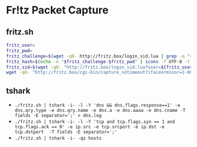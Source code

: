 # Fr!tz Packet Capture

## fritz.sh
```bash
fritz_user=
fritz_pwd=
fritz_challenge=$(wget -qO- http://fritz.box/login_sid.lua | grep -o "<Challenge>[a-z0-9]\{8\}" | cut -d'>' -f2)
fritz_hash=$(echo -n "$fritz_challenge-$fritz_pwd" | iconv -f UTF-8 -t UTF-16LE | md5sum | cut -d' ' -f1)
fritz_sid=$(wget -qO- "http://fritz.box/login_sid.lua?user=${fritz_user}&response=$fritz_challenge-$fritz_hash" | grep -o "<SID>[a-z0-9]\{16\}" |  cut -d'>' -f2)
wget -qO- "http://fritz.box/cgi-bin/capture_notimeout?ifaceorminor=2-0&snaplen=&capture=Start&sid=$fritz_sid"
```

## tshark
* `./fritz.sh | tshark -i- -l -Y 'dns && dns.flags.response==1' -e dns.qry.type -e dns.qry.name -e dns.a -e dns.aaaa -e dns.cname -T fields -E separator=';' > dns.log`
* `./fritz.sh | tshark -i- -l -Y 'tcp and tcp.flags.syn == 1 and tcp.flags.ack == 0' -e ip.src -e tcp.srcport -e ip.dst -e tcp.dstport  -T fields -E separator=';'`
* `./fritz.sh | tshark -i- -qz hosts`
